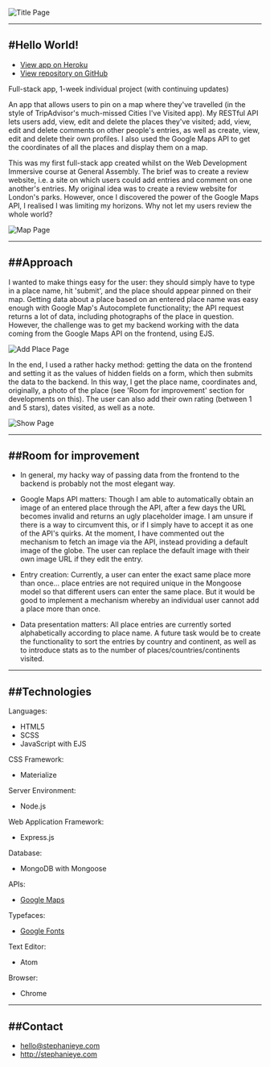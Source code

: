 ![Title Page](http://stephslye.github.io/images/readme/helloworld.png)

------------------
#Hello World!
------------------

* [View app on Heroku](https://helloworldmap.herokuapp.com/)
* [View repository on GitHub](https://github.com/stephslye/helloworld)

Full-stack app, 1-week individual project (with continuing updates)

An app that allows users to pin on a map where they've travelled (in the style of TripAdvisor's much-missed Cities I've Visited app). My RESTful API lets users add, view, edit and delete the places they've visited; add, view, edit and delete comments on other people's entries, as well as create, view, edit and delete their own profiles. I also used the Google Maps API to get the coordinates of all the places and display them on a map.

This was my first full-stack app created whilst on the Web Development Immersive course at General Assembly. The brief was to create a review website, i.e. a site on which users could add entries and comment on one another's entries. My original idea was to create a review website for London's parks. However, once I discovered the power of the Google Maps API, I realised I was limiting my horizons. Why not let my users review the whole world?

![Map Page](http://stephslye.github.io/images/readme/helloworldmap.png)

----------
##Approach
----------

I wanted to make things easy for the user: they should simply have to type in a place name, hit 'submit', and the place should appear pinned on their map. Getting data about a place based on an entered place name was easy enough with Google Map's Autocomplete functionality; the API request returns a lot of data, including photographs of the place in question. However, the challenge was to get my backend working with the data coming from the Google Maps API on the frontend, using EJS.

![Add Place Page](http://stephslye.github.io/images/readme/helloworldadd.png)

In the end, I used a rather hacky method: getting the data on the frontend and setting it as the values of hidden fields on a form, which then submits the data to the backend. In this way, I get the place name, coordinates and, originally, a photo of the place (see 'Room for improvement' section for developments on this). The user can also add their own rating (between 1 and 5 stars), dates visited, as well as a note.


![Show Page](http://stephslye.github.io/images/readme/helloworldshowpage.png)

----------------------
##Room for improvement
----------------------

* In general, my hacky way of passing data from the frontend to the backend is probably not the most elegant way.

* Google Maps API matters: Though I am able to automatically obtain an image of an entered place through the API, after a few days the URL becomes invalid and returns an ugly placeholder image. I am unsure if there is a way to circumvent this, or if I simply have to accept it as one of the API's quirks. At the moment, I have commented out the mechanism to fetch an image via the API, instead providing a default image of the globe. The user can replace the default image with their own image URL if they edit the entry.

* Entry creation: Currently, a user can enter the exact same place more than once... place entries are not required unique in the Mongoose model so that different users can enter the same place. But it would be good to implement a mechanism whereby an individual user cannot add a place more than once.

* Data presentation matters: All place entries are currently sorted alphabetically according to place name. A future task would be to create the functionality to sort the entries by country and continent, as well as to introduce stats as to the number of places/countries/continents visited.

--------------
##Technologies
--------------
Languages:
* HTML5
* SCSS
* JavaScript with EJS

CSS Framework:
* Materialize

Server Environment:
* Node.js

Web Application Framework:
* Express.js

Database:
* MongoDB with Mongoose

APIs:
* [Google Maps](https://developers.google.com/maps/documentation/)

Typefaces:
* [Google Fonts](http://fonts.google.com)

Text Editor:
* Atom

Browser:
* Chrome

---------
##Contact
---------

* hello@stephanieye.com
* http://stephanieye.com
